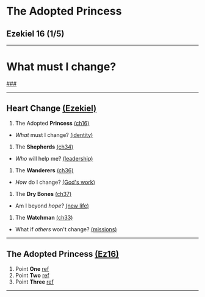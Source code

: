 <!-- .slide: <%= bg("unsplash-Jztmx9yqjBw-stars.jpg") %> id="title" -->
# The Adopted Princess
## Ezekiel 16 (1/5)

---
<!-- .slide: data-background="white" -->
# **What** must I change?

[###](#/outline "secret")

---
## Heart Change [(Ezekiel)](# "ref")
1. The Adopted **Princess** [(ch16)](# "ref")
  + *What* must I change? [(identity)](# "ref")
1. The **Shepherds** [(ch34)](# "ref")
  + *Who* will help me? [(leadership)](# "ref")
1. The **Wanderers** [(ch36)](# "ref")
  + *How* do I change? [(God's work)](# "ref")
1. The **Dry Bones** [(ch37)](# "ref")
  + Am I beyond *hope*? [(new life)](# "ref")
1. The **Watchman** [(ch33)](# "ref")
  + What if *others* won't change? [(missions)](# "ref")

---
<!-- .slide: <%= bg("unsplash-Jztmx9yqjBw-stars.jpg") %> id="outline" class="outline" -->
## The Adopted Princess [(Ez16)](# "ref")
1. Point **One** [ref](# "ref")
2. Point **Two** [ref](# "ref")
3. Point **Three** [ref](# "ref")

---
<!-- .slide: <%= bg("unsplash-Jztmx9yqjBw-stars.jpg") %> class="empty" -->
